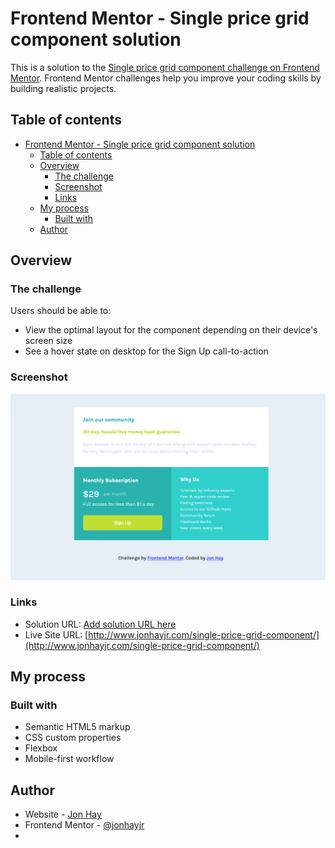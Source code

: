 # Frontend Mentor - Single price grid component solution

This is a solution to the [Single price grid component challenge on Frontend Mentor](https://www.frontendmentor.io/challenges/single-price-grid-component-5ce41129d0ff452fec5abbbc). Frontend Mentor challenges help you improve your coding skills by building realistic projects. 

## Table of contents

- [Frontend Mentor - Single price grid component solution](#frontend-mentor---single-price-grid-component-solution)
  - [Table of contents](#table-of-contents)
  - [Overview](#overview)
    - [The challenge](#the-challenge)
    - [Screenshot](#screenshot)
    - [Links](#links)
  - [My process](#my-process)
    - [Built with](#built-with)
  - [Author](#author)

## Overview

### The challenge

Users should be able to:

- View the optimal layout for the component depending on their device's screen size
- See a hover state on desktop for the Sign Up call-to-action

### Screenshot

![](screenshot.jpg)

### Links

- Solution URL: [Add solution URL here](https://your-solution-url.com)
- Live Site URL: [http://www.jonhayjr.com/single-price-grid-component/](http://www.jonhayjr.com/single-price-grid-component/)

## My process

### Built with

- Semantic HTML5 markup
- CSS custom properties
- Flexbox
- Mobile-first workflow
## Author

- Website - [Jon Hay](https://www.jonhayjr.com/)
- Frontend Mentor - [@jonhayjr](https://www.frontendmentor.io/profile/jonhayjr)
- 
